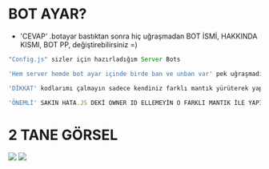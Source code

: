# BOT AYAR?

- 'CEVAP' .botayar bastıktan sonra hiç uğraşmadan BOT İSMİ, HAKKINDA KISMI, BOT PP, değiştirebilirsiniz =)

```js
"Config.js" sizler için hazırladığım Server Bots

'Hem server hemde bot ayar içinde birde ban ve unban var' pek uğraşmadım zaten

'DİKKAT' kodlarımı çalmayın sadece kendiniz farklı mantık yürüterek yapın ben \\ içinde belirttim gerekenleri iyi günler

'ÖNEMLİ' SAKIN HATA.JS DEKİ OWNER ID ELLEMEYİN O FARKLI MANTIK İLE YAPILDI
```
# 2 TANE GÖRSEL
<img src= "https://cdn.discordapp.com/attachments/1214916608619839500/1216532284685942794/image.png?ex=6600bafa&is=65ee45fa&hm=5d1dd26e2202427f3ec81b9183d91e8b3a0497700d72a242c75d53ecde679910&">
<img src= "https://cdn.discordapp.com/attachments/1214916608619839500/1216532354693202000/image.png?ex=6600bb0b&is=65ee460b&hm=55f196989fe7502ef84b8f3a98b0ff03ca4cdd207d70a905b0fa2b098990e289&">
